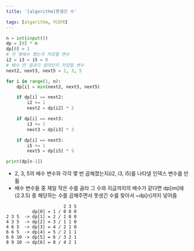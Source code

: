 ```yaml
---
title: '[algorithm]못생긴 수'

tags: [algorithm, 이코테]
---
```


```python
n = int(input())
dp = [0] * n
dp[0] = 1
# 각 몇배수 했는지 저장할 변수
i2 = i3 = i5 = 0
# 배수 한 결과가 얼마인지 저장할 변수
next2, next3, next5 = 2, 3, 5

for i in range(1, n):
    dp[i] = min(next2, next3, next5)

    if dp[i] == next2:
        i2 += 1
        next2 = dp[i2] * 2

    if dp[i] == next3:
        i3 += 1
        next3 = dp[i3] * 3

    if dp[i] == next5:
        i5 += 1
        next5 = dp[i5] * 5

print(dp[n-1])
```

- 2, 3, 5의 배수 변수와 각각 몇 번 곱해졌는지(i2, i3, i5)를 나타낼 인덱스 변수를 만듦
- 배수 변수들 중 제일 작은 수를 골라 그 수와 지금까지의 배수가 같다면 dp[im]애 (2.3.5) 중 해당하는 수를 곱해주면서 못생긴 수를 찾아서 ~dp[n]까지 넣어줌

```
                      2 3 5
          dp[0] = 1 / 0 0 0
2 3 5  -> dp[1] = 2 / 1 0 0
4 3 5  -> dp[2] = 3 / 1 1 0
4 6 5  -> dp[3] = 4 / 2 1 0
6 6 5  -> dp[4] = 5 / 2 1 1
6 6 10 -> dp[5] = 6 / 3 2 1
8 9 10 -> dp[6] = 8 / 4 2 1
```
